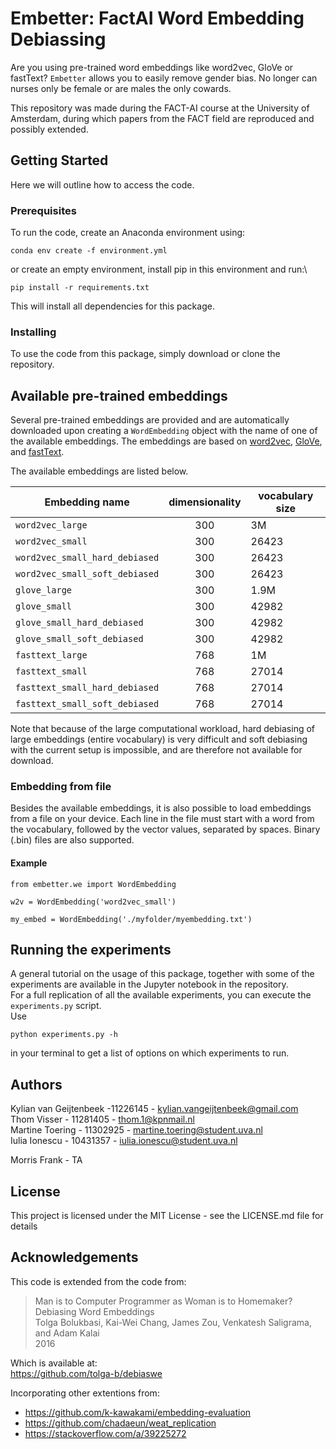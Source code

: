 # Embetter: FactAI Word Embedding Debiassing 

Are you using pre-trained word embeddings like word2vec, GloVe or fastText? `Embetter` allows you to easily remove gender bias.
No longer can nurses only be female or are males the only cowards.

This repository was made during the FACT-AI course at the University of Amsterdam, during which papers from the FACT field are reproduced and possibly extended.

## Getting Started

Here we will outline how to access the code.

### Prerequisites

To run the code, create an Anaconda environment using:
```
conda env create -f environment.yml
```
or create an empty environment, install pip in this environment and run:\
```
pip install -r requirements.txt
```

This will install all dependencies for this package.

### Installing

To use the code from this package, simply download or clone the repository.

## Available pre-trained embeddings
Several pre-trained embeddings are provided and are automatically downloaded upon creating a `WordEmbedding` object with the name of one of the available embeddings. The embeddings are based on <a href="https://code.google.com/archive/p/word2vec/">word2vec</a>, <a href="https://nlp.stanford.edu/projects/glove/">GloVe</a>, and <a href="https://fasttext.cc/">fastText</a>.

The available embeddings are listed below.

| Embedding name | dimensionality | vocabulary size | 
| ------------- |:-------------:| -----|
| `word2vec_large`     | 300 | 3M |
| `word2vec_small`     | 300 | 26423 |
| `word2vec_small_hard_debiased`     | 300 | 26423 |
| `word2vec_small_soft_debiased`     | 300 | 26423 |
| `glove_large`     | 300 | 1.9M |
| `glove_small`     | 300 | 42982 |
| `glove_small_hard_debiased`     | 300 | 42982 |
| `glove_small_soft_debiased`     | 300 | 42982 |
| `fasttext_large`     | 768 | 1M |
| `fasttext_small`     | 768 | 27014 |
| `fasttext_small_hard_debiased`     | 768 | 27014 |
| `fasttext_small_soft_debiased`     | 768 | 27014 |

Note that because of the large computational workload, hard debiasing of large embeddings (entire vocabulary) is very difficult and soft debiasing with the current setup is impossible, and are therefore not available for download.

### Embedding from file
Besides the available embeddings, it is also possible to load embeddings from a file on your device. Each line in the file must start with a word from the vocabulary, followed by the vector values, separated by spaces. Binary (.bin) files are also supported.

#### Example
```
from embetter.we import WordEmbedding

w2v = WordEmbedding('word2vec_small')

my_embed = WordEmbedding('./myfolder/myembedding.txt')
```

## Running the experiments

A general tutorial on the usage of this package, together with some of the experiments are available in the Jupyter notebook in the repository.\
For a full replication of all the available experiments, you can execute the `experiments.py` script.\
Use
```
python experiments.py -h
```
in your terminal to get a list of options on which experiments to run.

## Authors

Kylian van Geijtenbeek -11226145 - kylian.vangeijtenbeek@gmail.com \
Thom Visser - 11281405 - thom.1@kpnmail.nl \
Martine Toering - 11302925 - martine.toering@student.uva.nl \
Iulia Ionescu - 10431357 - iulia.ionescu@student.uva.nl

Morris Frank - TA

## License

This project is licensed under the MIT License - see the LICENSE.md file for details

## Acknowledgements

This code is extended from the code from:

> Man is to Computer Programmer as Woman is to Homemaker? Debiasing Word Embeddings \
> Tolga Bolukbasi, Kai-Wei Chang, James Zou, Venkatesh Saligrama, and Adam Kalai \
> 2016

Which is available at: \
https://github.com/tolga-b/debiaswe

Incorporating other extentions from:

- https://github.com/k-kawakami/embedding-evaluation
- https://github.com/chadaeun/weat_replication
- https://stackoverflow.com/a/39225272
